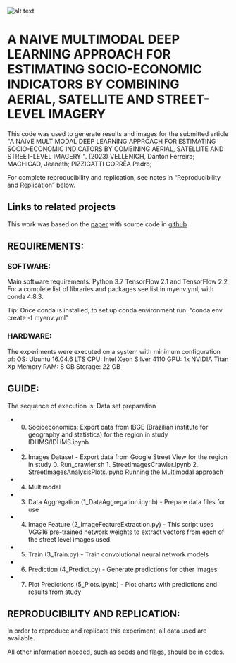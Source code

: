 ![alt text](http://parsecproject.org/wp-content/uploads/2019/10/cropped-PARSEC_Logo-1.png)

# A NAIVE MULTIMODAL DEEP LEARNING APPROACH FOR ESTIMATING SOCIO-ECONOMIC INDICATORS BY COMBINING AERIAL, SATELLITE AND STREET-LEVEL IMAGERY

This code was used to generate results and images for the submitted article "A NAIVE MULTIMODAL DEEP LEARNING APPROACH FOR ESTIMATING SOCIO-ECONOMIC INDICATORS BY COMBINING AERIAL, SATELLITE AND STREET-LEVEL IMAGERY
". (2023)  VELLENICH, Danton Ferreira; MACHICAO, Jeaneth; PIZZIGATTI CORRÊA Pedro; 

For complete reproducibility and replication, see notes in “Reproducibility and Replication” below.

## Links to related projects

This work was based on the [paper](https://www.nature.com/articles/s41598-019-42036-w) with source code in [github](https://github.com/esrasuel/measuring-inequalities-sview)

## REQUIREMENTS:

### SOFTWARE:
Main software requirements:
Python 3.7
TensorFlow 2.1 and TensorFlow 2.2
For a  complete list of libraries and packages see list in myenv.yml, with conda 4.8.3. 

Tip: Once conda is installed, to set up conda environment run: “conda env create -f myenv.yml”


### HARDWARE:
The experiments were executed on a system with minimum configuration of:
OS: Ubuntu 16.04.6 LTS
CPU: Intel Xeon Silver 4110
GPU: 1x NVIDIA Titan Xp
Memory RAM: 8 GB
Storage: 22 GB



## GUIDE:
The sequence of execution is:
Data set preparation
+ 0. Socioeconomics: Export data from IBGE (Brazilian institute for geography and statistics) for the region in study
	IDHMS/IDHMS.ipynb
+ 2. Images Dataset - Export data from Google Street View for the region in study
			0. Run_crawler.sh
			1. StreetImagesCrawler.ipynb
			2. StreetImagesAnalysisPlots.ipynb
Running the Multimodal approach
+ 4. Multimodal
+ 3. Data Aggregation (1_DataAggregation.ipynb) - Prepare data files for use
+ 4. Image Feature (2_ImageFeatureExtraction.py) - This script uses VGG16 pre-trained network weights to extract vectors from each of the street level images used. 
+ 5. Train (3_Train.py)  - Train convolutional neural network models 
+ 6. Prediction (4_Predict.py) - Generate predictions for other images
+ 7. Plot Predictions (5_Plots.ipynb) - Plot charts with predictions and results from study


## REPRODUCIBILITY AND REPLICATION:
In order to reproduce and replicate this experiment, all data used are available.

All other information needed, such as seeds and flags, should be in codes. 





